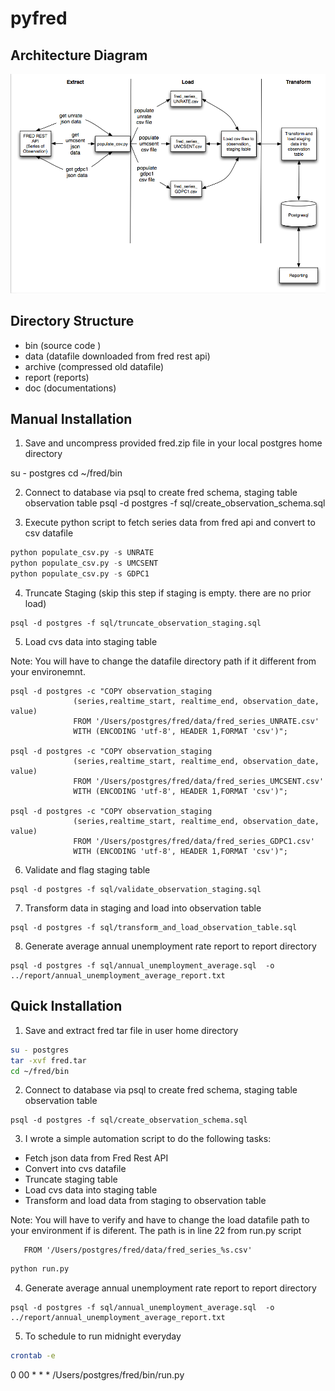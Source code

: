 # pyfred

## Architecture Diagram

![PyFred Architecture Diagram](https://github.com/kennylim/pyfred/blob/master/doc/pyfred_elt_diagram.png)

## Directory Structure

* bin  (source code )
* data (datafile downloaded from fred rest api)
* archive (compressed old datafile)
* report (reports)
* doc (documentations)

## Manual Installation

1. Save and uncompress provided fred.zip file in your local postgres home directory

su - postgres
cd ~/fred/bin

2. Connect to database via psql to create fred schema, staging table observation table
psql -d postgres -f sql/create_observation_schema.sql

3. Execute python script to fetch series data from fred api and convert to csv datafile

```python
python populate_csv.py -s UNRATE
python populate_csv.py -s UMCSENT
python populate_csv.py -s GDPC1
```

4. Truncate Staging  (skip this step if staging is empty. there are no prior load)
```plpgsql
psql -d postgres -f sql/truncate_observation_staging.sql
```
5. Load cvs data into staging table

Note: You will have to change the datafile directory path
if it different from your environemnt.

```plpgsql
psql -d postgres -c "COPY observation_staging
              (series,realtime_start, realtime_end, observation_date, value)
              FROM '/Users/postgres/fred/data/fred_series_UNRATE.csv'
              WITH (ENCODING 'utf-8', HEADER 1,FORMAT 'csv')";

psql -d postgres -c "COPY observation_staging
              (series,realtime_start, realtime_end, observation_date, value)
              FROM '/Users/postgres/fred/data/fred_series_UMCSENT.csv'
              WITH (ENCODING 'utf-8', HEADER 1,FORMAT 'csv')";

psql -d postgres -c "COPY observation_staging
              (series,realtime_start, realtime_end, observation_date, value)
              FROM '/Users/postgres/fred/data/fred_series_GDPC1.csv'
              WITH (ENCODING 'utf-8', HEADER 1,FORMAT 'csv')";
```

6. Validate and flag staging table
```plpgsql
psql -d postgres -f sql/validate_observation_staging.sql
```
7. Transform data in staging and load into observation table

```plpgsql
psql -d postgres -f sql/transform_and_load_observation_table.sql
```

8. Generate average annual unemployment rate report to report directory

```plpgsql
psql -d postgres -f sql/annual_unemployment_average.sql  -o ../report/annual_unemployment_average_report.txt
```

## Quick Installation

1. Save and extract fred tar file in user home directory

```bash
su - postgres
tar -xvf fred.tar
cd ~/fred/bin
```

2. Connect to database via psql to create fred schema, staging table observation table

```plpgsql
psql -d postgres -f sql/create_observation_schema.sql
```

3. I wrote a simple automation script to do the following tasks:

* Fetch json data from Fred Rest API
* Convert into cvs datafile
* Truncate staging table
* Load cvs data into staging table
* Transform and load data from staging to observation table

Note: You will have to verify and have to change the load datafile path to your environment if is diferent. The path is
in line 22 from run.py script

```plpgsql
   FROM '/Users/postgres/fred/data/fred_series_%s.csv'
```
```python
python run.py
```

4. Generate average annual unemployment rate report to report directory
```plpgsql
psql -d postgres -f sql/annual_unemployment_average.sql  -o ../report/annual_unemployment_average_report.txt
```
5. To schedule to run midnight everyday
```bash
crontab -e
```
0 00 * * * /Users/postgres/fred/bin/run.py
